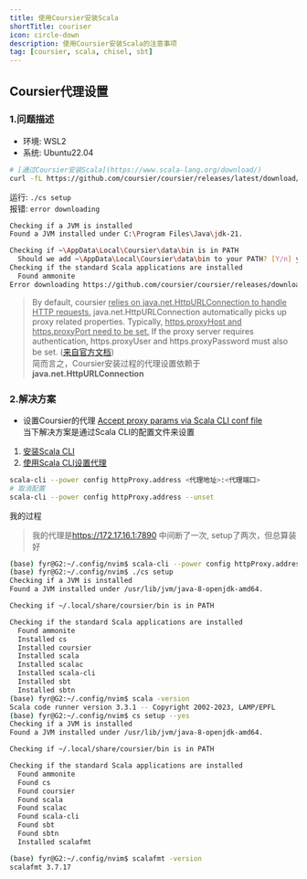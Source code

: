 ```yaml
---
title: 使用Coursier安装Scala
shortTitle: couriser
icon: circle-down
description: 使用Coursier安装Scala的注意事项
tag: [coursier, scala, chisel, sbt]
---
```


## Coursier代理设置
### 1.问题描述
- 环境: WSL2
- 系统: Ubuntu22.04
```bash
# [通过Coursier安装Scala](https://www.scala-lang.org/download/)
curl -fL https://github.com/coursier/coursier/releases/latest/download/cs-x86_64-pc-linux.gz | gzip -d > cs && chmod +x cs && ./cs setup
```
运行: `./cs setup`  
报错: `error downloading`
```bash
Checking if a JVM is installed
Found a JVM installed under C:\Program Files\Java\jdk-21.

Checking if ~\AppData\Local\Coursier\data\bin is in PATH
  Should we add ~\AppData\Local\Coursier\data\bin to your PATH? [Y/n] y
Checking if the standard Scala applications are installed
  Found ammonite
Error downloading https://github.com/coursier/coursier/releases/download/v2.1.8/cs-x86_64-pc-linux.gz
```
> By default, coursier <ins>relies on java.net.HttpURLConnection to handle HTTP requests.</ins> java.net.HttpURLConnection automatically picks up proxy related properties. Typically, <ins>https.proxyHost and https.proxyPort need to be set.</ins> If the proxy server requires authentication, https.proxyUser and https.proxyPassword must also be set.  ([来自官方文档](https://get-coursier.io/docs/other-proxy))  
简而言之，Coursier安装过程的代理设置依赖于<b>java.net.HttpURLConnection</b>
### 2.解决方案
- 设置Coursier的代理
[Accept proxy params via Scala CLI conf file](https://github.com/coursier/coursier/pull/2541)  
当下解决方案是通过Scala CLI的配置文件来设置
1. [安装Scala CLI](https://scala-cli.virtuslab.org/install)
2. [使用Scala CLI设置代理](https://scala-cli.virtuslab.org/docs/guides/power/proxy)
```bash
scala-cli --power config httpProxy.address <代理地址>:<代理端口>
# 取消配置
scala-cli --power config httpProxy.address --unset 
```
我的过程
> 我的代理是<ins>https://172.17.16.1:7890</ins>
> 中间断了一次, setup了两次，但总算装好
```bash
(base) fyr@G2:~/.config/nvim$ scala-cli --power config httpProxy.address https://172.17.16.1:7890
(base) fyr@G2:~/.config/nvim$ ./cs setup
Checking if a JVM is installed
Found a JVM installed under /usr/lib/jvm/java-8-openjdk-amd64.

Checking if ~/.local/share/coursier/bin is in PATH

Checking if the standard Scala applications are installed
  Found ammonite
  Installed cs
  Installed coursier
  Installed scala
  Installed scalac
  Installed scala-cli
  Installed sbt
  Installed sbtn
(base) fyr@G2:~/.config/nvim$ scala -version
Scala code runner version 3.3.1 -- Copyright 2002-2023, LAMP/EPFL
(base) fyr@G2:~/.config/nvim$ cs setup --yes
Checking if a JVM is installed
Found a JVM installed under /usr/lib/jvm/java-8-openjdk-amd64.

Checking if ~/.local/share/coursier/bin is in PATH

Checking if the standard Scala applications are installed
  Found ammonite
  Found cs
  Found coursier
  Found scala
  Found scalac
  Found scala-cli
  Found sbt
  Found sbtn
  Installed scalafmt

(base) fyr@G2:~/.config/nvim$ scalafmt -version
scalafmt 3.7.17
```

